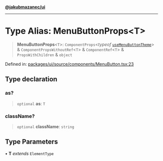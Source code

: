 [**@jakubmazanec/ui**](../README.md)

---

# Type Alias: MenuButtonProps\<T\>

> **MenuButtonProps**\<`T`\>: `ComponentProps`\<_typeof_
> [`useMenuButtonTheme`](../functions/useMenuButtonTheme.md)\> & `ComponentPropsWithoutRef`\<`T`\> &
> `ComponentRef`\<`T`\> & `PropsWithChildren` & `object`

Defined in:
[packages/ui/source/components/MenuButton.tsx:23](https://github.com/jakubmazanec/tools/blob/dd3219e5c9e39fb2c6c2fa06c4f20acd2118ac84/packages/ui/source/components/MenuButton.tsx#L23)

## Type declaration

### as?

> `optional` **as**: `T`

### className?

> `optional` **className**: `string`

## Type Parameters

• **T** _extends_ `ElementType`
